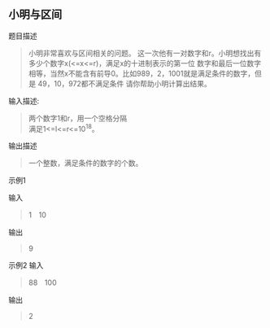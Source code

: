 ## 小明与区间

题目描述
> 小明非常喜欢与区间相关的问题。
这一次他有一对数字和r。小明想找出有多少个数字x(<=x<=r)，满足x的十进制表示的第一位
数字和最后一位数字相等，当然x不能含有前导0。比如989，2，1001就是满足条件的数字，但是
49，10，972都不满足条件
请你帮助小明计算出结果。

输入描述:
> 两个数字1和r，用一个空格分隔  
满足1<=l<=r<=10<sup>18</sup>。

输出描述
> 一个整数，满足条件的数字的个数。

示例1

输入
> 1　10

输出
> 9

示例2
输入
> 88　100

输出

> 2